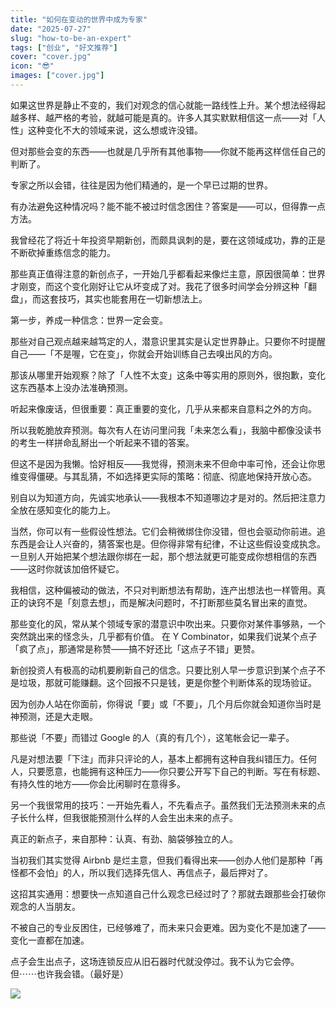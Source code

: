 ```yaml
---
title: "如何在变动的世界中成为专家"
date: "2025-07-27"
slug: "how-to-be-an-expert"
tags: ["创业", "好文推荐"]
cover: "cover.jpg"
icon: "😎"
images: ["cover.jpg"]
---
```

如果这世界是静止不变的，我们对观念的信心就能一路线性上升。某个想法经得起越多样、越严格的考验，就越可能是真的。许多人其实默默相信这一点——对「人性」这种变化不大的领域来说，这么想或许没错。



但对那些会变的东西——也就是几乎所有其他事物——你就不能再这样信任自己的判断了。



专家之所以会错，往往是因为他们精通的，是一个早已过期的世界。



有办法避免这种情况吗？能不能不被过时信念困住？答案是——可以，但得靠一点方法。



我曾经花了将近十年投资早期新创，而颇具讽刺的是，要在这领域成功，靠的正是不断砍掉重练信念的能力。



那些真正值得注意的新创点子，一开始几乎都看起来像烂主意，原因很简单：世界才刚变，而这个变化刚好让它从坏变成了对。我花了很多时间学会分辨这种「翻盘」，而这套技巧，其实也能套用在一切新想法上。



第一步，养成一种信念：世界一定会变。



那些对自己观点越来越笃定的人，潜意识里其实是认定世界静止。只要你不时提醒自己——「不是喔，它在变」，你就会开始训练自己去嗅出风的方向。



那该从哪里开始观察？除了「人性不太变」这条中等实用的原则外，很抱歉，变化这东西基本上没办法准确预测。



听起来像废话，但很重要：真正重要的变化，几乎从来都来自意料之外的方向。



所以我乾脆放弃预测。每次有人在访问里问我「未来怎么看」，我脑中都像没读书的考生一样拼命乱掰出一个听起来不错的答案。



但这不是因为我懒。恰好相反——我觉得，预测未来不但命中率可怜，还会让你思维变得僵硬。与其乱猜，不如选择更实际的策略：彻底、彻底地保持开放心态。



别自以为知道方向，先诚实地承认——我根本不知道哪边才是对的。然后把注意力全放在感知变化的能力上。



当然，你可以有一些假设性想法。它们会稍微绑住你没错，但也会驱动你前进。追东西是会让人兴奋的，猜答案也是。但你得非常有纪律，不让这些假设变成执念。
一旦别人开始把某个想法跟你绑在一起，那个想法就更可能变成你想相信的东西——这时你就该加倍怀疑它。



我相信，这种偏被动的做法，不只对判断想法有帮助，连产出想法也一样管用。真正的诀窍不是「刻意去想」，而是解决问题时，不打断那些莫名冒出来的直觉。



那些变化的风，常从某个领域专家的潜意识中吹出来。只要你对某件事够熟，一个突然跳出来的怪念头，几乎都有价值。
在 Y Combinator，如果我们说某个点子「疯了点」，那通常是称赞——搞不好还比「这点子不错」更赞。



新创投资人有极高的动机要刷新自己的信念。只要比别人早一步意识到某个点子不是垃圾，那就可能赚翻。这个回报不只是钱，更是你整个判断体系的现场验证。



因为创办人站在你面前，你得说「要」或「不要」，几个月后你就会知道你当时是神预测，还是大走眼。



那些说「不要」而错过 Google 的人（真的有几个），这笔帐会记一辈子。



凡是对想法要「下注」而非只评论的人，基本上都拥有这种自我纠错压力。任何人，只要愿意，也能拥有这种压力——你只要公开写下自己的判断。写在有标题、有持久性的地方——你会比闲聊时在意得多。



另一个我很常用的技巧：一开始先看人，不先看点子。虽然我们无法预测未来的点子长什么样，但我很能预测什么样的人会生出未来的点子。



真正的新点子，来自那种：认真、有劲、脑袋够独立的人。



当初我们其实觉得 Airbnb 是烂主意，但我们看得出来——创办人他们是那种「再怪都不会怕」的人，所以我们选择先信人、再信点子，最后押对了。



这招其实通用：想要快一点知道自己什么观念已经过时了？那就去跟那些会打破你观念的人当朋友。



不被自己的专业反困住，已经够难了，而未来只会更难。因为变化不是加速了——变化一直都在加速。



点子会生出点子，这场连锁反应从旧石器时代就没停过。我不认为它会停。
但⋯⋯也许我会错。（最好是）




![](https://prod-files-secure.s3.us-west-2.amazonaws.com/112d0858-5090-4d34-a606-b75eb8d65fd2/46476355-9cf3-4e99-9b7a-3531bc426380/1000202064.png?X-Amz-Algorithm=AWS4-HMAC-SHA256&X-Amz-Content-Sha256=UNSIGNED-PAYLOAD&X-Amz-Credential=ASIAZI2LB466QYII4BLS%2F20250908%2Fus-west-2%2Fs3%2Faws4_request&X-Amz-Date=20250908T234325Z&X-Amz-Expires=3600&X-Amz-Security-Token=IQoJb3JpZ2luX2VjEF8aCXVzLXdlc3QtMiJHMEUCICzNoLegKAgMRSEizDIqDdI%2FpxLK75Zwz7LGGvpmBR0aAiEA9GI%2BMqAv5Y5Ket0MUzxFf2MsOk8M6n0xiOCoAY1zcacqiAQIyP%2F%2F%2F%2F%2F%2F%2F%2F%2F%2FARAAGgw2Mzc0MjMxODM4MDUiDNP%2F4qaA%2BU89qvvF%2FircA791uYBAffkx7YEkNGbxf4ap5oHZwufMYLmtUcGUBjcuX%2BucpOEipgykwZWgx8peFe%2Bo%2BVammnfk6Y29SyMpXn2S%2FFwd8ZHA3eQ6JUb5hQ35FiaSPy50zpMyutyzjdVJlSoOWARAIWWW7T6bAieHceBJ7HOoBbzZIvRWPkre7N26fQkDE9oBMHbAzUxfnmw4MqCYSf2bBNr98QXO1B7ImoWaUQbWzNRCaiYDWeXBevUl8VZ7db73W34Nk6W%2BxwVfI%2BsNMUkv5h8rymSkLiDz18N9a%2FCzd%2Bc6wCg71Sb1FFi1NfNA8Z0qFXiG5aPMl6OfK7bslylYC1YClYCT0yb6bZMs54SP%2FYZl86Ef8GAxlax%2F8La0zf%2B1adJnM0k7qSghJjPO6dLOqghE4o1YsOm3qsS7ZVSZo%2FLYJQAjNQ2HQJaMM6YEGtYXbhytUPoNIbQedw9qzP5sbq12UmwFednWoAmdo%2BegsUTOlNuwkrL4Dr3DuYsQyg6JqhrPkzYMp%2FebgNrLKuAt2v6PYkR%2FV7qiOoCWEtmPgA7Rq5lYObeuMBQxTqp8qGWHOuE48zXHieP7n72zaxhWGPQte7BStiduxbEfMtWnHgH7YDtmkolH3VHYqWsG0oX8qjvFwQPSMLjB%2FcUGOqUBPVFc2cWA43fr0QJchbRQq3wkfl9d96KSrcAxXwxpcpjFqMj%2B3S2zLsaEoPHmqXkGscmKPAPQPJ5s8TlI8tVZIT3wzLs7uvjQyV%2F3Jn9HZ%2BB0E9NoOF1UOnNjRMcoOGVDRo2XF9%2FJNoQc6KcsSuRliCqvgiBocGbPZENA7C8eHka8BaYZ1O3IRiuM8V2VC0kmLElWCOhaOWtsPlV2yD4zSG7m43HB&X-Amz-Signature=b4c7a38db28de5a4a0d1923edd5aaeecdd07a67aaa5c50c45c23e65a7b74502d&X-Amz-SignedHeaders=host&x-amz-checksum-mode=ENABLED&x-id=GetObject)


